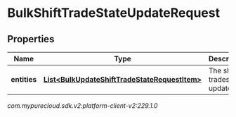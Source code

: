 # BulkShiftTradeStateUpdateRequest


## Properties

| Name | Type | Description | Notes |
| ------------ | ------------- | ------------- | ------------- |
| **entities** | [**List&lt;BulkUpdateShiftTradeStateRequestItem&gt;**](BulkUpdateShiftTradeStateRequestItem) | The shift trades to update |  |




_com.mypurecloud.sdk.v2:platform-client-v2:229.1.0_
